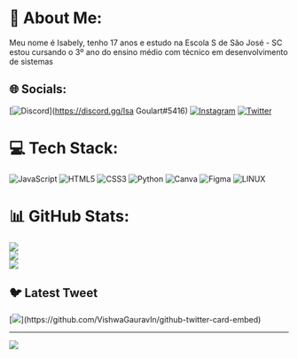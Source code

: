 # 💫 About Me:
Meu nome é Isabely, tenho 17 anos e estudo na  Escola S de São José - SC<br>estou cursando o 3º ano do ensino médio com técnico em desenvolvimento de sistemas 


## 🌐 Socials:
[![Discord](https://img.shields.io/badge/Discord-%237289DA.svg?logo=discord&logoColor=white)](https://discord.gg/Isa Goulart#5416) [![Instagram](https://img.shields.io/badge/Instagram-%23E4405F.svg?logo=Instagram&logoColor=white)](https://instagram.com/goulartisabely) [![Twitter](https://img.shields.io/badge/Twitter-%231DA1F2.svg?logo=Twitter&logoColor=white)](https://twitter.com/isagoulart__) 

# 💻 Tech Stack:
![JavaScript](https://img.shields.io/badge/javascript-%23323330.svg?style=plastic&logo=javascript&logoColor=%23F7DF1E) ![HTML5](https://img.shields.io/badge/html5-%23E34F26.svg?style=plastic&logo=html5&logoColor=white) ![CSS3](https://img.shields.io/badge/css3-%231572B6.svg?style=plastic&logo=css3&logoColor=white) ![Python](https://img.shields.io/badge/python-3670A0?style=plastic&logo=python&logoColor=ffdd54) ![Canva](https://img.shields.io/badge/Canva-%2300C4CC.svg?style=plastic&logo=Canva&logoColor=white) 	![Figma](https://img.shields.io/badge/figma-%23F24E1E.svg?style=plastic&logo=figma&logoColor=white) ![LINUX](https://img.shields.io/badge/Linux-FCC624?style=plastic&logo=linux&logoColor=black)
# 📊 GitHub Stats:
![](https://github-readme-stats.vercel.app/api?username=isagoulartt&theme=monokai&hide_border=false&include_all_commits=false&count_private=false)<br/>
![](https://github-readme-streak-stats.herokuapp.com/?user=isagoulartt&theme=monokai&hide_border=false)<br/>
![](https://github-readme-stats.vercel.app/api/top-langs/?username=isagoulartt&theme=monokai&hide_border=false&include_all_commits=false&count_private=false&layout=compact)

## 🐦 Latest Tweet
[![](https://gtce.itsvg.in/api?username=isagoulart__)](https://github.com/VishwaGauravIn/github-twitter-card-embed)

---
[![](https://visitcount.itsvg.in/api?id=isagoulartt&icon=0&color=0)](https://visitcount.itsvg.in)

<!-- Proudly created with GPRM ( https://gprm.itsvg.in ) -->
